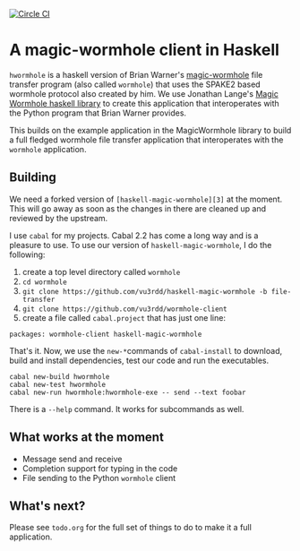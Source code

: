 [![Circle CI](https://circleci.com/gh/LeastAuthority/wormhole-client/tree/master.png?ghtoken=98e29d106176da58957f91ae408fb6499421be14)](https://circleci.com/gh/LeastAuthority/wormhole-client)

# A magic-wormhole client in Haskell

`hwormhole` is a haskell version of Brian Warner's [magic-wormhole][1] file
transfer program (also called `wormhole`) that uses the SPAKE2 based wormhole
protocol also created by him. We use Jonathan Lange's [Magic Wormhole haskell library][2]
to create this application that interoperates with the Python program that
Brian Warner provides.

This builds on the example application in the MagicWormhole library to
build a full fledged wormhole file transfer application that interoperates
with the `wormhole` application.

## Building

We need a forked version of `[haskell-magic-wormhole][3]` at the moment. This will
go away as soon as the changes in there are cleaned up and reviewed by the upstream.

I use `cabal` for my projects. Cabal 2.2 has come a long way and is a pleasure to use.
To use our version of `haskell-magic-wormhole`, I do the following:

1. create a top level directory called `wormhole`
2. `cd wormhole`
3. `git clone https://github.com/vu3rdd/haskell-magic-wormhole -b file-transfer`
4. `git clone https://github.com/vu3rdd/wormhole-client`
5. create a file called `cabal.project` that has just one line:
```
packages: wormhole-client haskell-magic-wormhole
```

That's it. Now, we use the `new-*`commands of `cabal-install` to download, build
and install dependencies, test our code and run the executables.

```
cabal new-build hwormhole
cabal new-test hwormhole
cabal new-run hwormhole:hwormhole-exe -- send --text foobar
```

There is a `--help` command. It works for subcommands as well.

## What works at the moment

- Message send and receive
- Completion support for typing in the code
- File sending to the Python `wormhole` client

## What's next?

Please see `todo.org` for the full set of things to do to make it a full
application.

[1]: https://github.com/warner/magic-wormhole
[2]: https://github.com/LeastAuthority/haskell-magic-wormhole
[3]: https://github.com/vu3rdd/haskell-magic-wormhole
